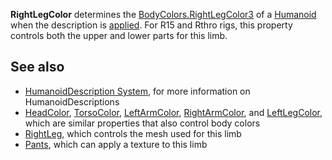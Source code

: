 **RightLegColor** determines the [BodyColors.RightLegColor3](https://developer.roblox.com/en-us/api-reference/property/BodyColors/RightLegColor3) of a [Humanoid](https://developer.roblox.com/en-us/api-reference/class/Humanoid) when the description is [applied](https://developer.roblox.com/en-us/api-reference/function/Humanoid/ApplyDescription). For R15 and Rthro rigs, this property controls both the upper and lower parts for this limb.

See also
--------

*   [HumanoidDescription System](https://developer.roblox.com/en-us/articles/HumanoidDescription-System), for more information on HumanoidDescriptions
*   [HeadColor](https://developer.roblox.com/en-us/api-reference/property/HumanoidDescription/HeadColor), [TorsoColor](https://developer.roblox.com/en-us/api-reference/property/HumanoidDescription/TorsoColor), [LeftArmColor](https://developer.roblox.com/en-us/api-reference/property/HumanoidDescription/LeftArmColor), [RightArmColor](https://developer.roblox.com/en-us/api-reference/property/HumanoidDescription/RightArmColor), and [LeftLegColor](https://developer.roblox.com/en-us/api-reference/property/HumanoidDescription/LeftLegColor), which are similar properties that also control body colors
*   [RightLeg](https://developer.roblox.com/en-us/api-reference/property/HumanoidDescription/RightLeg), which controls the mesh used for this limb
*   [Pants](https://developer.roblox.com/en-us/api-reference/property/HumanoidDescription/Pants), which can apply a texture to this limb
